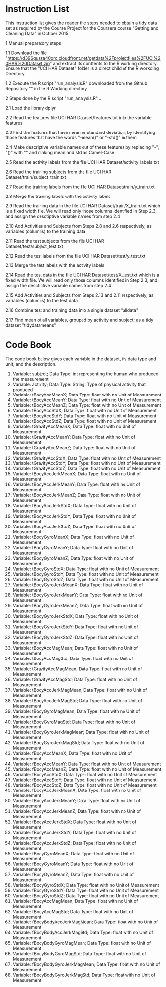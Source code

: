 Instruction List
================
This instruction list gives the reader the steps needed to obtain a tidy data set as required by the Course Project for the Coursera course "Getting and Cleaning Data" in Octiber 2015.

1 Manual preparatory steps

1.1 Download the file "https://d396qusza40orc.cloudfront.net/getdata%2Fprojectfiles%2FUCI%20HAR%20Dataset.zip" and extract its conttents to the R working directory. Ensure that the "UCI HAR Dataset" folder is a direct child of the R workding Directory.

1.2 Execute the R script "run_analysis.R" downloaded from the Github Repository "" in the R Working directory

2 Steps done by the R script "run_analysis.R"...

2.1 Load the library dplyr

2.2 Read the features file UCI HAR Dataset/features.txt into the variable features

2.3 Find the features that have mean or standard deviation, by identifying those features that have the words "-mean()" or "-std()" in them

2.4 Make descriptive variable names out of these features by replacing "-", "()" with "" and making mean and std as Camel-Case

2.5 Read the activity labels from the file UCI HAR Dataset/activity_labels.txt

2.6 Read the training subjects from the file UCI HAR Dataset/train/subject_train.txt

2.7 Read the training labels from the file UCI HAR Dataset/train/y_train.txt

2.8 Merge the training labels with the activity labels

2.9 Read the training data in the file UCI HAR Dataset/train/X_train.txt which is a fixed width file. We will read only those columns identified in Step 2.3, and assign the desctiptive variable names from step 2.4

2.10 Add Activities and Subjects from Steps 2.8 and 2.6 respectively, as variables (columns) to the training data

2.11 Read the test subjects from the file UCI HAR Dataset/test/subject_test.txt

2.12 Read the test labels from the file UCI HAR Dataset/test/y_test.txt

2.13 Merge the test labels with the activity labels

2.14 Read the test data in the file UCI HAR Dataset/test/X_test.txt which is a fixed width file. We will read only those columns identified in Step 2.3, and assign the desctiptive variable names from step 2.4

2.15 Add Activities and Subjects from Steps 2.13 and 2.11 respectively, as variables (columns) to the test data

2.16 Combine test and training data into a single dataset "alldata"

2.17 Find mean of all variables, grouped by activity and subject; as a tidy dataset "tidydatameans"

Code Book
=========

The code book below gives each variable in the dataset, its data type and unit; and the description. 

1. Variable: subject; Data Type:  int representing the human who produced the measurement
2. Variable: activity; Data Type:  String. Type of physical activity that produced
3. Variable: tBodyAccMeanX; Data Type:  float with no Unit of Measurement
4. Variable: tBodyAccMeanY; Data Type:  float with no Unit of Measurement
5. Variable: tBodyAccMeanZ; Data Type:  float with no Unit of Measurement
6. Variable: tBodyAccStdX; Data Type:  float with no Unit of Measurement
7. Variable: tBodyAccStdY; Data Type:  float with no Unit of Measurement
8. Variable: tBodyAccStdZ; Data Type:  float with no Unit of Measurement
9. Variable: tGravityAccMeanX; Data Type:  float with no Unit of Measurement
10. Variable: tGravityAccMeanY; Data Type:  float with no Unit of Measurement
11. Variable: tGravityAccMeanZ; Data Type:  float with no Unit of Measurement
12. Variable: tGravityAccStdX; Data Type:  float with no Unit of Measurement
13. Variable: tGravityAccStdY; Data Type:  float with no Unit of Measurement
14. Variable: tGravityAccStdZ; Data Type:  float with no Unit of Measurement
15. Variable: tBodyAccJerkMeanX; Data Type:  float with no Unit of Measurement
16. Variable: tBodyAccJerkMeanY; Data Type:  float with no Unit of Measurement
17. Variable: tBodyAccJerkMeanZ; Data Type:  float with no Unit of Measurement
18. Variable: tBodyAccJerkStdX; Data Type:  float with no Unit of Measurement
19. Variable: tBodyAccJerkStdY; Data Type:  float with no Unit of Measurement
20. Variable: tBodyAccJerkStdZ; Data Type:  float with no Unit of Measurement
21. Variable: tBodyGyroMeanX; Data Type:  float with no Unit of Measurement
22. Variable: tBodyGyroMeanY; Data Type:  float with no Unit of Measurement
23. Variable: tBodyGyroMeanZ; Data Type:  float with no Unit of Measurement
24. Variable: tBodyGyroStdX; Data Type:  float with no Unit of Measurement
25. Variable: tBodyGyroStdY; Data Type:  float with no Unit of Measurement
26. Variable: tBodyGyroStdZ; Data Type:  float with no Unit of Measurement
27. Variable: tBodyGyroJerkMeanX; Data Type:  float with no Unit of Measurement
28. Variable: tBodyGyroJerkMeanY; Data Type:  float with no Unit of Measurement
29. Variable: tBodyGyroJerkMeanZ; Data Type:  float with no Unit of Measurement
30. Variable: tBodyGyroJerkStdX; Data Type:  float with no Unit of Measurement
31. Variable: tBodyGyroJerkStdY; Data Type:  float with no Unit of Measurement
32. Variable: tBodyGyroJerkStdZ; Data Type:  float with no Unit of Measurement
33. Variable: tBodyAccMagMean; Data Type:  float with no Unit of Measurement
34. Variable: tBodyAccMagStd; Data Type:  float with no Unit of Measurement
35. Variable: tGravityAccMagMean; Data Type:  float with no Unit of Measurement
36. Variable: tGravityAccMagStd; Data Type:  float with no Unit of Measurement
37. Variable: tBodyAccJerkMagMean; Data Type:  float with no Unit of Measurement
38. Variable: tBodyAccJerkMagStd; Data Type:  float with no Unit of Measurement
39. Variable: tBodyGyroMagMean; Data Type:  float with no Unit of Measurement
40. Variable: tBodyGyroMagStd; Data Type:  float with no Unit of Measurement
41. Variable: tBodyGyroJerkMagMean; Data Type:  float with no Unit of Measurement
42. Variable: tBodyGyroJerkMagStd; Data Type:  float with no Unit of Measurement
43. Variable: fBodyAccMeanX; Data Type:  float with no Unit of Measurement
44. Variable: fBodyAccMeanY; Data Type:  float with no Unit of Measurement
45. Variable: fBodyAccMeanZ; Data Type:  float with no Unit of Measurement
46. Variable: fBodyAccStdX; Data Type:  float with no Unit of Measurement
47. Variable: fBodyAccStdY; Data Type:  float with no Unit of Measurement
48. Variable: fBodyAccStdZ; Data Type:  float with no Unit of Measurement
49. Variable: fBodyAccJerkMeanX; Data Type:  float with no Unit of Measurement
50. Variable: fBodyAccJerkMeanY; Data Type:  float with no Unit of Measurement
51. Variable: fBodyAccJerkMeanZ; Data Type:  float with no Unit of Measurement
52. Variable: fBodyAccJerkStdX; Data Type:  float with no Unit of Measurement
53. Variable: fBodyAccJerkStdY; Data Type:  float with no Unit of Measurement
54. Variable: fBodyAccJerkStdZ; Data Type:  float with no Unit of Measurement
55. Variable: fBodyGyroMeanX; Data Type:  float with no Unit of Measurement
56. Variable: fBodyGyroMeanY; Data Type:  float with no Unit of Measurement
57. Variable: fBodyGyroMeanZ; Data Type:  float with no Unit of Measurement
58. Variable: fBodyGyroStdX; Data Type:  float with no Unit of Measurement
59. Variable: fBodyGyroStdY; Data Type:  float with no Unit of Measurement
60. Variable: fBodyGyroStdZ; Data Type:  float with no Unit of Measurement
61. Variable: fBodyAccMagMean; Data Type:  float with no Unit of Measurement
62. Variable: fBodyAccMagStd; Data Type:  float with no Unit of Measurement
63. Variable: fBodyBodyAccJerkMagMean; Data Type:  float with no Unit of Measurement
64. Variable: fBodyBodyAccJerkMagStd; Data Type:  float with no Unit of Measurement
65. Variable: fBodyBodyGyroMagMean; Data Type:  float with no Unit of Measurement
66. Variable: fBodyBodyGyroMagStd; Data Type:  float with no Unit of Measurement
67. Variable: fBodyBodyGyroJerkMagMean; Data Type:  float with no Unit of Measurement
68. Variable: fBodyBodyGyroJerkMagStd; Data Type:  float with no Unit of Measurement



